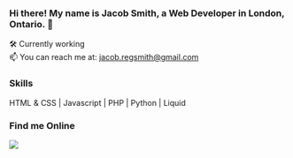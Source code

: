
### Hi there! My name is Jacob Smith, a Web Developer in London, Ontario. 👋
 
🛠 Currently working <br/>
📫 You can reach me at: jacob.regsmith@gmail.com <br/>

### Skills
 HTML & CSS | Javascript | PHP | Python | Liquid


### Find me Online
[<img src="https://img.icons8.com/color/40/000000/linkedin.png"/>](https://www.linkedin.com/in/mindofjacob/)
